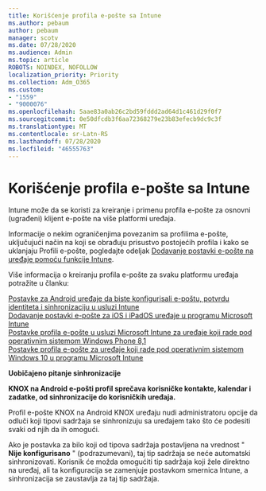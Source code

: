 ```yaml
---
title: Korišćenje profila e-pošte sa Intune
ms.author: pebaum
author: pebaum
manager: scotv
ms.date: 07/28/2020
ms.audience: Admin
ms.topic: article
ROBOTS: NOINDEX, NOFOLLOW
localization_priority: Priority
ms.collection: Adm_O365
ms.custom:
- "1559"
- "9000076"
ms.openlocfilehash: 5aae83a0ab26c2bd59fddd2ad64d1c461d29f0f7
ms.sourcegitcommit: 0e50dfcdb3f6aa72368279e23b83efecb9dc9c3f
ms.translationtype: MT
ms.contentlocale: sr-Latn-RS
ms.lasthandoff: 07/28/2020
ms.locfileid: "46555763"
---
```

# <a name="using-email-profiles-with-intune"></a>Korišćenje profila e-pošte sa Intune

Intune može da se koristi za kreiranje i primenu profila e-pošte za osnovni (ugrađeni) klijent e-pošte na više platformi uređaja.

Informacije o nekim ograničenjima povezanim sa profilima e-pošte, uključujući način na koji se obrađuju prisustvo postojećih profila i kako se uklanjaju Profili e-pošte, pogledajte odeljak [Dodavanje postavki e-pošte na uređaje pomoću funkcije Intune](https://docs.microsoft.com/intune/email-settings-configure).

Više informacija o kreiranju profila e-pošte za svaku platformu uređaja potražite u članku:

[Postavke za Android uređaje da biste konfigurisali e-poštu, potvrdu identiteta i sinhronizaciju u usluzi Intune](https://docs.microsoft.com/intune/email-settings-android)  
[Dodavanje postavki e-pošte za iOS i iPadOS uređaje u programu Microsoft Intune](https://docs.microsoft.com/intune/email-settings-ios)  
[Postavke profila e-pošte u usluzi Microsoft Intune za uređaje koji rade pod operativnim sistemom Windows Phone 8,1](https://docs.microsoft.com/intune/email-settings-windows-phone-8-1)  
[Postavke profila e-pošte za uređaje koji rade pod operativnim sistemom Windows 10 u programu Microsoft Intune](https://docs.microsoft.com/intune/email-settings-windows-10)

**Uobičajeno pitanje sinhronizacije**

**KNOX na Android e-pošti profil sprečava korisničke kontakte, kalendar i zadatke, od sinhronizacije do korisničkih uređaja.**

Profil e-pošte KNOX na Android KNOX uređaju nudi administratoru opcije da odluči koji tipovi sadržaja se sinhronizuju sa uređajem tako što će podesiti svaki od njih da ih omogući.

Ako je postavka za bilo koji od tipova sadržaja postavljena na vrednost " **Nije konfigurisano** " (podrazumevani), taj tip sadržaja se neće automatski sinhronizovati. Korisnik će možda omogućiti tip sadržaja koji žele direktno na uređaj, ali ta konfiguracija se zamenjuje postavkom smernica Intune, a sinhronizacija se zaustavlja za taj tip sadržaja.

